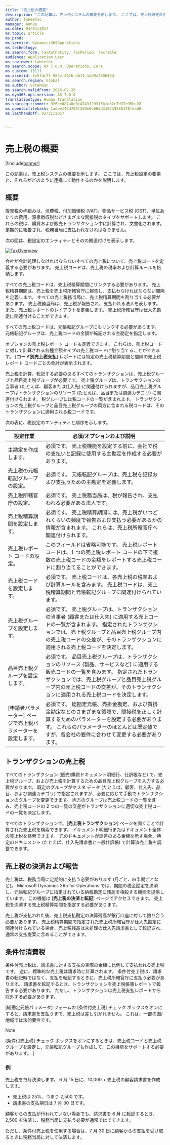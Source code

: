 ```yaml
---
title: "売上税の概要"
description: "この記事は、売上税システムの概要を示します。 ここでは、売上税設定の要素と、それらがどのように連携して動作するのかを説明します。"
author: twheeloc
manager: AnnBe
ms.date: 04/04/2017
ms.topic: article
ms.prod: 
ms.service: Dynamics365Operations
ms.technology: 
ms.search.form: TaxAuthority, TaxPeriod, TaxTable
audience: Application User
ms.reviewer: twheeloc
ms.search.scope: AX 7.0.0, Operations, Core
ms.custom: 13111
ms.assetid: fe5fdc7f-9834-49fb-a611-1dd9c289619d
ms.search.region: Global
ms.author: vstehman
ms.search.validFrom: 2016-02-28
ms.dyn365.ops.version: AX 7.0.0
translationtype: Human Translation
ms.sourcegitcommit: 926ee087a0e0c4743f29315b1d82c7d37e95be28
ms.openlocfilehash: 1adee145d705f239e0c663d310234286478fead0
ms.lasthandoff: 03/31/2017


---
```


# <a name="sales-tax-overview"></a>売上税の概要

[!include[banner](../includes/banner.md)]


この記事は、売上税システムの概要を示します。 ここでは、売上税設定の要素と、それらがどのように連携して動作するのかを説明します。

<a name="overview"></a>概要
--------

販売税の枠組みは、消費税、付加価値税 (VAT)、物品サービス税 (GST)、単位あたりの費用、源泉徴収税などさまざまな間接税のタイプをサポートします。 これらの税は、購買および販売トランザクション中に計算され、文書化されます。 定期的に報告され、税務当局に支払われなければなりません。 

次の図は、税設定のエンティティとそのの関連付けを表示します。

[![TaxOverview](./media/taxoverview1-300x209.jpg)](./media/taxoverview1.jpg) 

会社が会計処理しなければならないすべての売上税について、売上税コードを定義する必要があります。 売上税コードは、売上税の税率および計算ルールを格納します。 

すべての売上税コードは、売上税精算期間にリンクする必要があります。 売上税精算期間は、売上税を売上税所轄官庁に報告し、支払わなければならない間隔を定義します。 すべての売上税務当局に、売上税精算期間を割り当てる必要があります。 売上税務当局は、売上税が報告され、支払われる法人を表します。 また、売上税レポートのレイアウトを定義します。 売上税所轄官庁は仕入先勘定に関連付けることができます。 

すべての売上税コードは、元帳転記グループにもリンクする必要があります。 元帳転記グループは、売上税コードの金額が転記される主勘定を指定します。 

オプションの売上税レポート コードも定義できます。 これらは、売上税コードに対して計算される各種金額タイプの売上税コードに割り当てることができます。 [**コード別売上税支払**] レポートには特定の売上税精算期間と間隔の売上税レポート コードごとの合計が表示されます。 

売上税を計算、転記する必要のあるすべてのトランザクションは、売上税グループと品目売上税グループが必要です。 売上税グループは、トランザクションの当事者 (たとえば、顧客または仕入先) に関連付けられますが、品目売上税グループはトランザクションのリソース (たとえば、品目または調達カテゴリ) に関連付けられます。 税グループには税コードの一覧が含まれます。 トランザクションの売上税グループと品目売上税グループの両方に含まれる税コードは、そのトランザクションに適用される税コードです。 

次の表に、税設定のエンティティと順序を示します。

| 設定作業                                                  | 必須/オプションおよび説明                                                                                                                                                                                                                                                                                         |
|-----------------------------------------------------------------|---------------------------------------------------------------------------------------------------------------------------------------------------------------------------------------------------------------------------------------------------------------------------------------------------------------------------|
| 主勘定を作成します。                                           | 必須です。 売上税機能を設定する前に、会社で税の支払いと記録に使用する主勘定を作成する必要があります。                                                                                                                                                                             |
| 売上税の元帳転記グループの設定。                     | 必須です。 元帳転記グループは、売上税を記録および支払うための主勘定を定義します。                                                                                                                                                                                                                            |
| 売上税所轄官庁の設定。                                   | 必須です。 売上税務当局は、税が報告され、支払われる必要がある法人です。                                                                                                                                                                                                                                   |
| 売上税精算期間を設定します。                            | 必須です。 売上税精算期間には、売上税がいつどれくらいの頻度で報告および支払う必要があるかの情報が含まれます。 これらは、売上税所轄官庁へ関連付けられます。                                                                                                                                                       |
| 売上税レポート コードの設定。                               | このフィールドは省略可能です。 売上税レポート コードは、1 つの売上税レポート コードの下で複数の売上税コードの金額をレポートする売上税コードに割り当てることができます。                                                                                                                                                                 |
| 売上税コードを設定します。                                         | 必須です。 売上税コードは、各売上税の税率および計算ルールを含みます。 売上税コードは、売上税精算期間と元帳転記グループに関連付けられています。                                                                                                                                        |
| 売上税グループを設定します。                                        | 必須です。 売上税グループは、トランザクションの当事者 (顧客または仕入先) に適用する売上コードの一覧が含まれます。 指定されたトランザクションでは、売上税グループと品目売上税グループ内の売上税コードの交差が、そのトランザクションに適用される売上税コードを決定します。                  |
| 品目売上税グループを設定します。                                   | 必須です。 品目売上税グループは、トランザクションのリソース (製品、サービスなど) に適用する販売コードの一覧を含みます。 指定されたトランザクションでは、売上税グループと品目売上税グループ内の売上税コードの交差が、そのトランザクションに適用される売上税コードを決定します。 |
| [申請者パラメーター] ページで売上税パラメーターを設定します。 | 必須です。 総勘定元帳、売掛金勘定、および買掛金勘定などのさまざまな領域で、間接税を正しく計算するためのパラメーターを設定する必要があります。 これらのパラメーターのほとんどは既定値ですが、各会社の要件に合わせて変更する必要があります。                                          |

## <a name="sales-tax-on-transactions"></a>トランザクションの売上税
すべてのトランザクション (販売/購買ドキュメント明細行、仕訳帳など) で、売上税グループ、および売上税を計算するための品目売上税グループを入力する必要があります。 既定のグループがマスタ データ (たとえば、顧客、仕入先、品目、および調達カテゴリ) で指定されますが、必要に応じて手動でトランザクションのグループを変更できます。 両方のグループは売上税コードの一覧を含み、売上税コードの 2 つの一覧の交差がトランザクションに適切な売上税コードの一覧を決定します。 

すべてのトランザクションで、[**売上税トランザクション**] ページを開くことで計算された売上税を検索できます。 ドキュメント明細行またはドキュメント全体の売上税を検索できます。 元のドキュメントが誤差のある金額を示す場合、特定のドキュメント (たとえば、仕入先請求書と一般仕訳帳) で計算済売上税を調整できます。

## <a name="sales-tax-settlement-and-reporting"></a>売上税の決済および報告
売上税は、税務当局に定期的に支払う必要があります (月ごと、四半期ごとなど)。 Microsoft Dynamics 365 for Operations では、期間の税金勘定を決済し、元帳転記グループに指定されている納税勘定に残高を相殺する機能を提供しています。 この機能は [**売上税の決済と転記**] ページでアクセスできます。 売上税を決済する売上税精算期間を指定する必要があります。 

売上税が支払われた後、売上税支払勘定の決算残高が銀行口座に対して釣り合う必要があります。 売上税精算期間で指定された売上税所轄官庁が仕入先勘定に関連付けられている場合、売上税残高は未処理の仕入先請求書として転記され、通常の支払提案に含めることができます。

## <a name="conditional-sales-tax"></a>条件付消費税
条件付売上税は、請求書に対する支払の実際の金額に比例して支払われる売上税です。 逆に、標準的な売上税は請求時に計算されます。 条件付売上税は、請求書の転記時ではなく、支払を転記するときに、売上税所轄官庁に支払う必要があります。 請求書を転記するとき、トランザクションを売上税帳簿レポートで報告する必要があります。 ただし、トランザクションは売上税支払レポートから除外する必要があります。 

[総勘定元帳パラメータ] フォームの [条件付売上税] チェック ボックスをオンにすると、請求書を支払うまで、売上税は差し引かれません。 これは、一部の国/地域では法的要件です。

> [!NOTE]
> [条件付売上税] チェック ボックスをオンにするときは、売上税コードと売上税グループを設定し、元帳転記グループも作成して、この機能をサポートする必要があります。 |

###  <a name="example"></a>例

売上税を毎月決済します。 6 月 15 日に、10,000 + 売上税の顧客請求書を作成します。
-   売上税は 25%、つまり 2,500 です。
-   請求書の支払期日は 7 月 30 日です。

顧客からの支払が行われていない場合でも、請求書を 6 月 に転記するとき、2,500 を決済し、税務当局に支払う必要が通常ではでてきます。 

ただし、条件付売上税を使用する場合は、7 月 30 日に顧客からの支払を受け取るときに税務当局に対して決済します。




